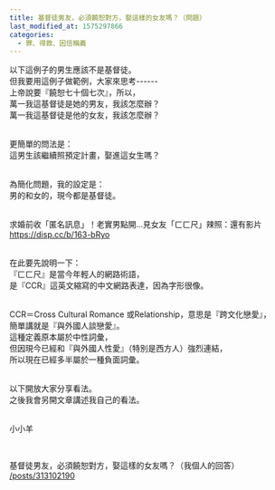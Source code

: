 ```yaml
---
title: 基督徒男友，必須饒恕對方，娶這樣的女友嗎？（問題）
last_modified_at: 1575297866
categories:
  - 罪、得救、因信稱義
---
```


<p>以下這例子的男生應該不是基督徒。<br>
但我要用這例子做範例，大家來思考------<br>
上帝說要『饒恕七十個七次』，所以，<br>
萬一我這基督徒是她的男友，我該怎麼辦？<br>
萬一我這基督徒是他的女友，我該怎麼辦？</p>

<p><br>
更簡單的問法是：<br>
這男生該繼續照預定計畫，娶進這女生嗎？</p>

<p><br>
為簡化問題，我的設定是：<br>
男的和女的，現今都是基督徒。</p>

<p><br>
求婚前收「匿名訊息」！老實男點開...見女友「ㄈㄈ尺」辣照：還有影片<br>
<a href="https://disp.cc/b/163-bRyo" target="_blank">https://disp.cc/b/163-bRyo</a></p>

<p><br>
在此要先說明一下：<br>
『ㄈㄈ尺』是當今年輕人的網路術語，<br>
是『CCR』這英文縮寫的中文網路表達，因為字形很像。</p>

<p><br>
CCR＝Cross Cultural Romance 或Relationship，意思是『跨文化戀愛』，<br>
簡單講就是『與外國人談戀愛』。<br>
這種定義原本屬於中性詞彙，<br>
但因現今已經和『與外國人性愛』（特別是西方人）強烈連結，<br>
所以現在已經多半屬於一種負面詞彙。</p>

<p><br>
以下開放大家分享看法。<br>
之後我會另開文章講述我自己的看法。</p>

<p><br>
小小羊</p>

<p>&nbsp;</p>

<p>基督徒男友，必須饒恕對方，娶這樣的女友嗎？（我個人的回答）<br>
<a href="/posts/313102190" target="_blank">/posts/313102190</a></p>

<p>&nbsp;</p>

